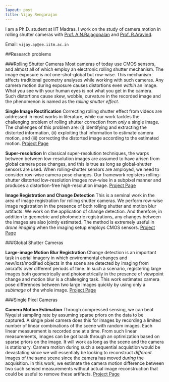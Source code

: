 ```yaml
---
layout: post
title: Vijay Rengarajan
---
```

I am a Ph.D. student at IIT Madras. I work on the study of camera motion in rolling shutter cameras with [Prof. A.N.Rajagopalan](http://www.ee.iitm.ac.in/~raju) and [Prof. R.Aravind](http://www.ee.iitm.ac.in/user/aravind/).

Email: `vijay.ap@ee.iitm.ac.in`

##Research problems

###Rolling Shutter Cameras
Most cameras of today use CMOS sensors, and almost all of which employ an electronic rolling shutter mechanism. The image exposure is not one-shot-global but row-wise. This mechanism affects traditional geometry analyses while working with such cameras. Any camera motion during exposure causes distortions even _within_ an image. What you see with your human eyes is not what you get in the camera. Such distortions cause skew, wobble, curvature in the recorded image and the phenomenon is named as the _rolling shutter effect_.

**Single Image Rectification** Correcting rolling shutter effect from videos are addressed in most works in literature, while our work tackles the challenging problem of rolling shutter correction from _only_ a single image. The challenges of this problem are: (i) identifying and extracting the distorted information, (ii) exploiting that information to estimate camera motion, and (iii) correcting the distorted image according to the estimated motion. [Project Page](/rs_rect/)

**Super-resolution** In classical super-resolution techniques, the warps between between low-resolution images are assumed to have arisen from global camera pose changes, and this is true as long as global-shutter sensors are used. When rolling-shutter sensors are amployed, we need to consider row-wise camera pose changes. Our framework registers rolling-shutter distorted low-resolution images row-wise in a subpixel manner and produces a distortion-free high-resolution image. [Project Page](/rs_sr/)

**Image Registration and Change Detection** This is a seminal work in the area of image registration for rolling shutter cameras. We perform row-wise image registration in the presence of  both rolling shutter and motion blur artifacts. We work on the application of change detection. And therefore, in addition to geometric and photometric registrations, any changes between the images are also jointly estimated. The method is extremely useful in _drone imaging_ when the imaging setup employs CMOS sensors. [Project Page](/rs_cd/)

###Global Shutter Cameras

**Large-image Motion Blur Registration** Change detection is an important task in aerial imagery in which environmental changes and new/lost/modified objects in the scene are detected by imaging from aircrafts over different periods of time. In such a scenario, registering large images both geometrically and photometrically in the presence of viewpoint change and motion blur is a challenging task. This work estimates camera pose differences between two large images quickly by using only a _subimage_ of the whole image. [Project Page](/gs_mb/)

###Single Pixel Cameras

**Camera Motion Estimation** Through compressed sensing, we can beat Nyquist sampling rate by assuming sparse priors on the data to be captured. A single pixel camera does this for images by recording a limited number of linear combinations of the scene with random images. Each linear measurement is recorded one at a time. From such linear measurements, images can be got back through an optimization based on sparse priors on the image. It will work as long as the scene and the camera is stationary. Camera motion during such a sequential acquistion would be devastating since we will essentialy be looking to reconstruct _different_ images of the same scene since the camera has moved _during_ the acquisition. In this work, we estimate the camera motion difference between two such sensed measurements without actual image reconstruction that could be useful to remove these artifacts. [Project Page](/cs_mot/)
